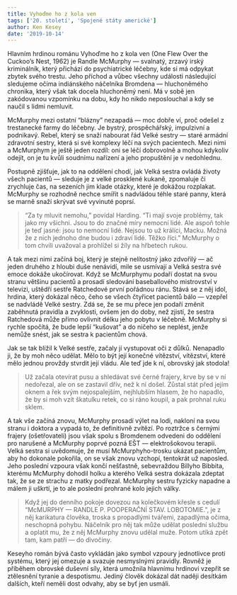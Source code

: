 ```yaml
---
title: Vyhoďme ho z kola ven
tags: ['20. století', 'Spojené státy americké']
author: Ken Kesey
date: '2019-10-14'
---
```


Hlavním hrdinou románu Vyhoďme ho z kola ven (One Flew Over the Cuckoo’s Nest, 1962) je Randle McMurphy — svalnatý, zrzavý irský kriminálník, který přichází do psychiatrické léčebny, kde si má odpykat zbytek svého trestu. Jeho příchod a vůbec všechny události následující sledujeme očima indiánského náčelníka Bromdena — hluchoněmého chronika, který však tak docela hluchoněmý není. Má v sobě jen zakódovanou vzpomínku na dobu, kdy ho nikdo neposlouchal a kdy se naučil s lidmi nemluvit.

McMurphy mezi ostatní “blázny” nezapadá — moc dobře ví, proč odešel z trestanecké farmy do léčebny. Je bystrý, prospěchářský, impulzivní a podnikavý. Rebel, který se snaží nabourat řád Velké sestry — staré armádní zdravotní sestry, která si své komplexy léčí na svých pacientech. Mezi nimi a McMurphym je ještě jeden rozdíl: oni se léčí dobrovolně a mohou kdykoliv odejít, on je tu kvůli soudnímu nařízení a jeho propuštění je v nedohlednu.

Postupně zjišťuje, jak to na oddělení chodí, jak Velká sestra ovládá životy všech pacientů — sleduje je z velké prosklené kukaně, zpomaluje či zrychluje čas, na sezeních jim klade otázky, které je dokážou rozplakat. McMurphy se rozhodně nechce smířit s nadvládou téhle staré panny, která se marně snaží skrývat své vyvinuté poprsí.


> “Za ty mluvit nemohu,” povídal Harding. “Ti mají svoje problémy, tak jako my všichni. Jsou to do značné míry nemocní lidé. Ale aspoň tohle je teď jasné: jsou to nemocní lidé. Nejsou to už králíci, Macku. Možná že z nich jednoho dne budou i zdraví lidé. Těžko říci.” McMurphy o tom chvíli uvažoval a prohlížel si žíly na hřbetech rukou.

A tak mezi nimi začíná boj, který je stejně nelítostný jako zdvořilý — ač jeden druhého z hloubi duše nenávidí, mile se usmívají a Velká sestra své emoce dokáže ukočírovat. Když se McMurphymu podaří dostat na svou stranu většinu pacientů a prosadí sledování baseballového mistrovství v televizi, uštědří sestře Ratchedové první pořádnou ránu. Stává se z něj idol, hrdina, který dokázal něco, čeho se všech čtyřicet pacientů bálo — vzepřel se nadvládě Velké sestry. Zdá se, že se mu přece jen podaří změnit zaběhnutá pravidla a zvyklosti, ovšem jen do doby, než zjistí, že sestra Ratchedová může přímo ovlivnit délku jeho pobytu v léčebně. McMurphy si rychle spočítá, že bude lepší “kušovat” a do ničeho se neplést, jenže nemůže snést, jak se sestra k pacientům chová.

Jak se tak blížil k Velké sestře, začaly jí vystupovat oči z důlků. Nenapadlo ji, že by moh něco udělat. Mělo to být její konečné vítězství, vítězství, které mělo jednou provždy stvrdit její vládu. Ale teď jde k ní, obrovský jak stodola!


> Už začala otevírat pusu a shledávat své černé frajery, krve by se v ní nedořezal, ale on se zastavil dřív, než k ní došel. Zůstal stát před jejím oknem a řek svým nejospalejším, nejhlubším hlasem, že ho napadlo, že by si moh vzít škatulku retek, co si ráno koupil, a pak prohnal ruku sklem.

A tak vše začíná znovu, McMurphy prosadí výlet na lodi, nakloní na svou stranu i doktora a vypadá to, že definitivně zvítězí. Po roztržce s černými frajery (ošetřovateli) jsou však spolu s Bromdenem odvedeni do oddělení pro narušené a McMurphy poprvé pozná EŠT — elektrošokovou terapii. Velká sestra si uvědomuje, že musí McMurphyho-trosku ukázat pacientům, aby ho dokonale pokořila, on se však znovu vzchopí, tentokrát už naposled. Jeho poslední vzpoura však končí nešťastně, sebevraždou Billyho Bibbita, kterému McMurphy dohodil holku a kterého Velká sestra dokázala zdeptat tak, že se ze strachu z matky podřezal. McMurphy sestru fyzicky napadne a málem ji uškrtí, je to ale poslední prohrané kolo jejich války.


> Když jej do denního pokoje dovezou na kolečkovém křesle s cedulí “McMURPHY — RANDLE P. POOPERAČNÍ STAV. LOBOTOMIE.”, je z něj karikatura člověka, troska s propadlými tvářemi, zapadlýma očima, neschopná pohybu. Náčelník pro něj tak může udělat poslední službu a oplatit mu, že z něj McMurphy znovu udělal muže. Potom utíká zpět tam, kam patří — do divočiny.

Keseyho román bývá často vykládán jako symbol vzpoury jednotlivce proti systému, který jej omezuje a svazuje nesmyslnými pravidly. Rovněž je příběhem obrovské duševní síly, která umožnila hlavnímu hrdinovi vzepřít se ztělesnění tyranie a despotismu. Jediný člověk dokázal dát naději desítkám dalších, kteří neměli dost odvahy, aby se byť jen usmáli.

